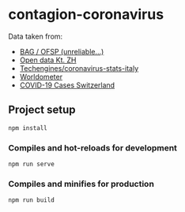 # contagion-coronavirus

Data taken from:

- [BAG / OFSP (unreliable...)](https://www.bag.admin.ch/bag/de/home/krankheiten/ausbrueche-epidemien-pandemien/aktuelle-ausbrueche-epidemien/novel-cov/situation-schweiz-und-international.html)
- [Open data Kt. ZH](https://github.com/openZH/covid_19)
- [Techengines/coronavirus-stats-italy](https://github.com/techengines/coronavirus-stats-italy)
- [Worldometer](https://www.worldometers.info/coronavirus/)
- [COVID-19 Cases Switzerland](https://dashcoch.herokuapp.com/)


## Project setup
```
npm install
```

### Compiles and hot-reloads for development
```
npm run serve
```

### Compiles and minifies for production
```
npm run build
```

